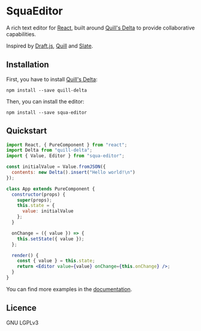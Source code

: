 # SquaEditor

A rich text editor for [React](https://github.com/facebook/react), built around [Quill's Delta](https://github.com/quilljs/delta) to provide collaborative capabilities.

Inspired by [Draft.js](https://github.com/facebook/draft-js), [Quill](https://github.com/quilljs/quill) and [Slate](https://github.com/ianstormtaylor/slate).

## Installation

First, you have to install [Quill's Delta](https://github.com/quilljs/delta):

```
npm install --save quill-delta
```

Then, you can install the editor:

```
npm install --save squa-editor
```

## Quickstart

```jsx
import React, { PureComponent } from "react";
import Delta from "quill-delta";
import { Value, Editor } from "squa-editor";

const initialValue = Value.fromJSON({
  contents: new Delta().insert("Hello world!\n")
});

class App extends PureComponent {
  constructor(props) {
    super(props);
    this.state = {
      value: initialValue
    };
  }

  onChange = ({ value }) => {
    this.setState({ value });
  };

  render() {
    const { value } = this.state;
    return <Editor value={value} onChange={this.onChange} />;
  }
}
```

You can find more examples in the [documentation](packages/squa-editor/docs/api.md).

## Licence

GNU LGPLv3
